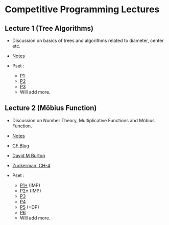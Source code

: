 # Competitive Programming Lectures

## Lecture 1 (Tree Algorithms) 
  * Discussion on basics of trees and algorithms related to diameter, center etc.
 
  * [Notes](https://drive.google.com/file/d/11Yl6ixWEDdIoSYo7N_OupQdEGaHm0p8Y/view?usp=sharing)

  * Pset :
    - [P1](https://atcoder.jp/contests/abc221/tasks/abc221_f)
    - [P2](https://codeforces.com/contest/1092/problem/E)
    - [P3](https://codeforces.com/contest/1405/problem/D)
    - Will add more.

## Lecture 2 (Möbius Function) 
  * Discussion on Number Theory, Multiplicative Functions and Möbius Function.
 
  * [Notes](https://drive.google.com/file/d/1nrOGG0WJ-0DAes_k9kek1MPP-CE6MAXr/view?usp=sharing)
  * [CF Blog](https://codeforces.com/blog/entry/53925)
  * [David M Burton](https://jgcsr.org/wp-content/uploads/David_M._Burton_Elementary_Number_Theoryz-lib.org_.pdf)
  * [Zuckerman, CH-4](https://undergraduatemaths.files.wordpress.com/2017/12/ivan_niven_herbert_s-_zuckerman_hugh_l-_montgoman-introduction-to-the-theory-of-numbers.pdf)
  
  * Pset :
    - [P1*](https://codeforces.com/problemset/problem/1575/G) (IMP)
    - [P2*](https://atcoder.jp/contests/abc230/tasks/abc230_g) (IMP)
    - [P3](https://atcoder.jp/contests/agc038/tasks/agc038_c)
    - [P4](https://www.codechef.com/NOV15/problems/SMPLSUM)
    - [P5](https://codeforces.com/contest/1559/problem/E) (+DP)
    - [P6](https://codeforces.com/contest/547/problem/C)
    - Will add more.
